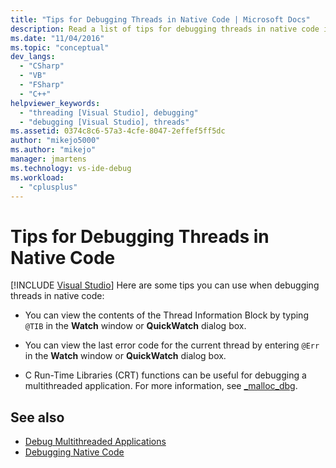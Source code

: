 ```yaml
---
title: "Tips for Debugging Threads in Native Code | Microsoft Docs"
description: Read a list of tips for debugging threads in native code if you are debugging multithreaded apps in Visual Studio.
ms.date: "11/04/2016"
ms.topic: "conceptual"
dev_langs:
  - "CSharp"
  - "VB"
  - "FSharp"
  - "C++"
helpviewer_keywords:
  - "threading [Visual Studio], debugging"
  - "debugging [Visual Studio], threads"
ms.assetid: 0374c8c6-57a3-4cfe-8047-2effef5ff5dc
author: "mikejo5000"
ms.author: "mikejo"
manager: jmartens
ms.technology: vs-ide-debug
ms.workload:
  - "cplusplus"
---
```

# Tips for Debugging Threads in Native Code

 [!INCLUDE [Visual Studio](~/includes/applies-to-version/vs-windows-only.md)]
Here are some tips you can use when debugging threads in native code:

- You can view the contents of the Thread Information Block by typing `@TIB` in the **Watch** window or **QuickWatch** dialog box.

- You can view the last error code for the current thread by entering `@Err` in the **Watch** window or **QuickWatch** dialog box.

- C Run-Time Libraries (CRT) functions can be useful for debugging a multithreaded application. For more information, see [_malloc_dbg](/cpp/c-runtime-library/reference/malloc-dbg).

## See also
- [Debug Multithreaded Applications](../debugger/debug-multithreaded-applications-in-visual-studio.md)
- [Debugging Native Code](../debugger/debugging-native-code.md)